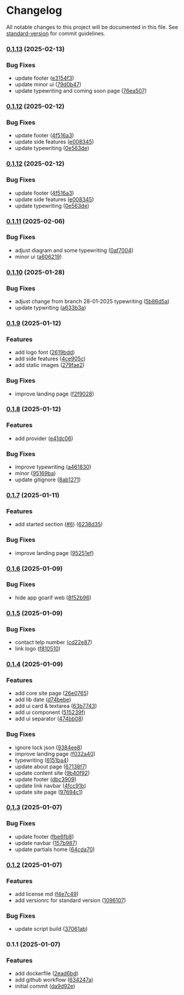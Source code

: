 # Changelog

All notable changes to this project will be documented in this file. See [standard-version](https://github.com/conventional-changelog/standard-version) for commit guidelines.

### [0.1.13](https://github.com/gariftech/goarif-profile/compare/v0.1.12...v0.1.13) (2025-02-13)


### Bug Fixes

* update footer ([e3154f3](https://github.com/gariftech/goarif-profile/commit/e3154f384a2cfa76c42124e595695c7834f3e593))
* update minor ui ([79d0b47](https://github.com/gariftech/goarif-profile/commit/79d0b475c17de2fc2942ec48186d789e2130dcbb))
* update typewriting and coming soon page ([76ea507](https://github.com/gariftech/goarif-profile/commit/76ea507ee13c02b4359682532d1e550f7195d4bc))

### [0.1.12](https://github.com/gariftech/goarif-profile/compare/v0.1.11...v0.1.12) (2025-02-12)


### Bug Fixes

* update footer ([4f516a3](https://github.com/gariftech/goarif-profile/commit/4f516a3573e340a75cf8038adef29e49ce733062))
* update side features ([e008345](https://github.com/gariftech/goarif-profile/commit/e008345c641798e7473adb20d0d7cbd813a70860))
* update typewriting ([0e563de](https://github.com/gariftech/goarif-profile/commit/0e563def6f58d6058be538a31ee5c4eabb9bdaea))

### [0.1.12](https://github.com/gariftech/goarif-profile/compare/v0.1.11...v0.1.12) (2025-02-12)


### Bug Fixes

* update footer ([4f516a3](https://github.com/gariftech/goarif-profile/commit/4f516a3573e340a75cf8038adef29e49ce733062))
* update side features ([e008345](https://github.com/gariftech/goarif-profile/commit/e008345c641798e7473adb20d0d7cbd813a70860))
* update typewriting ([0e563de](https://github.com/gariftech/goarif-profile/commit/0e563def6f58d6058be538a31ee5c4eabb9bdaea))

### [0.1.11](https://github.com/gariftech/goarif-profile/compare/v0.1.10...v0.1.11) (2025-02-06)


### Bug Fixes

* adjust diagram and some typewriting ([0af7004](https://github.com/gariftech/goarif-profile/commit/0af70045f79d93bb4db9a45478f700bb6078e784))
* minor ui ([a606219](https://github.com/gariftech/goarif-profile/commit/a60621978ed2be8d9c619c132f48f3f575e42c6a))

### [0.1.10](https://github.com/gariftech/goarif-profile/compare/v0.1.9...v0.1.10) (2025-01-28)


### Bug Fixes

* adjust change from branch 28-01-2025 typewriting ([5b86d5a](https://github.com/gariftech/goarif-profile/commit/5b86d5a00ccbc2ddbfed7c68a73de5b3aa04518c))
* update typwriting ([a633b3a](https://github.com/gariftech/goarif-profile/commit/a633b3aae0388e873ebd2d4c57e8622a3bc45b4a))

### [0.1.9](https://github.com/gariftech/goarif-profile/compare/v0.1.8...v0.1.9) (2025-01-12)


### Features

* add logo font ([2619bdd](https://github.com/gariftech/goarif-profile/commit/2619bdd961ecf8720dc83a6ef74e810c63c54a13))
* add side features ([4ce905c](https://github.com/gariftech/goarif-profile/commit/4ce905ca1da7dd98aedc018c6029b1f1cc80624f))
* add static images ([279fae2](https://github.com/gariftech/goarif-profile/commit/279fae2d5a4bbc8744c56da2af85064fc9528794))


### Bug Fixes

* improve landing page ([f2f9028](https://github.com/gariftech/goarif-profile/commit/f2f902896796a9c6e5c094aa402c1b888f3c5367))

### [0.1.8](https://github.com/gariftech/goarif-profile/compare/v0.1.7...v0.1.8) (2025-01-12)


### Features

* add provider ([e41dc06](https://github.com/gariftech/goarif-profile/commit/e41dc064e57895b9a9875172213a66a885bf7962))


### Bug Fixes

* improve typewriting ([a461830](https://github.com/gariftech/goarif-profile/commit/a461830cc4cfe6757407865dd107ab05f8a1f671))
* minor ([95169ba](https://github.com/gariftech/goarif-profile/commit/95169ba3bf819537d81fd4baefd8bac1f338d9ce))
* update gitignore ([8ab1271](https://github.com/gariftech/goarif-profile/commit/8ab127143ac72494f9fc8c3769aea2034b4addd3))

### [0.1.7](https://github.com/gariftech/goarif-profile/compare/v0.1.6...v0.1.7) (2025-01-11)


### Features

* add started section ([#6](https://github-goarif/gariftech/goarif-profile/issues/6)) ([6238d35](https://github.com/gariftech/goarif-profile/commit/6238d3573e5a17053c65b8c525b2d0bad20575b2))


### Bug Fixes

* improve landing page ([95251ef](https://github.com/gariftech/goarif-profile/commit/95251ef6e8af69fb9d93c73b3cb097cd727e1db2))

### [0.1.6](https://github.com/gariftech/goarif-profile/compare/v0.1.5...v0.1.6) (2025-01-09)


### Bug Fixes

* hide app goarif web ([8f52b96](https://github.com/gariftech/goarif-profile/commit/8f52b96bd5e1a7dde440ae28a1d158124f22822b))

### [0.1.5](https://github.com/gariftech/goarif-profile/compare/v0.1.4...v0.1.5) (2025-01-09)


### Bug Fixes

* contact telp number ([cd22e87](https://github.com/gariftech/goarif-profile/commit/cd22e870cf6a16dc36eaf3e9273f5500a5935149))
* link logo ([f810510](https://github.com/gariftech/goarif-profile/commit/f8105104f08b08ecd14bf1e9ca78405e0285ec4c))

### [0.1.4](https://github.com/gariftech/goarif-profile/compare/v0.1.3...v0.1.4) (2025-01-09)


### Features

* add core site page ([26e0765](https://github.com/gariftech/goarif-profile/commit/26e0765be8c01a49c4e9ca4160165811789b36af))
* add lib date ([d74bebe](https://github.com/gariftech/goarif-profile/commit/d74bebec5768f8938eec32079c91ef98d38554ca))
* add ui card & textarea ([63b7743](https://github.com/gariftech/goarif-profile/commit/63b77438d0a742cd55e7b512219419475a965221))
* add ui component ([515239f](https://github.com/gariftech/goarif-profile/commit/515239fa018499d19d9c81c0318e60cd345064f4))
* add ui separator ([474bb08](https://github.com/gariftech/goarif-profile/commit/474bb08c868beec1eb1adf59de94bb1da7827c1c))


### Bug Fixes

* ignore lock json ([9384ee8](https://github.com/gariftech/goarif-profile/commit/9384ee8d47452128f59a41e1e872bdbb19c1a622))
* improve landing page ([f032a40](https://github.com/gariftech/goarif-profile/commit/f032a403191e13781c0518a8827dc2e7eee4a7e3))
* typewriting ([6151ba4](https://github.com/gariftech/goarif-profile/commit/6151ba44c2499dbe1b0625e4d99f1ac6133eb2f1))
* update about page ([67138f7](https://github.com/gariftech/goarif-profile/commit/67138f7d65c6ab8fbc9dc8ddb63e68df7e5f894c))
* update content site ([9b40f92](https://github.com/gariftech/goarif-profile/commit/9b40f92d94729a880858f797f8a75b65f35716f8))
* update footer ([dbc3909](https://github.com/gariftech/goarif-profile/commit/dbc3909158cf2ba70409bfaa3f5fe30f40a4a5bd))
* update link navbar ([4fcc91b](https://github.com/gariftech/goarif-profile/commit/4fcc91b873aac64b5380062cf778da878bb6d8cb))
* update site page ([97694c1](https://github.com/gariftech/goarif-profile/commit/97694c132cba92ad6a47e6ae9a2fc6e1d522ea23))

### [0.1.3](https://github.com/gariftech/goarif-profile/compare/v0.1.2...v0.1.3) (2025-01-07)


### Bug Fixes

* update footer ([fbe6fb8](https://github.com/gariftech/goarif-profile/commit/fbe6fb8780b04b2068efb8976b632bb1ea0cd8cf))
* update navbar ([157b987](https://github.com/gariftech/goarif-profile/commit/157b987af5c4376e12255a6b05761a68df0a9826))
* update partials home ([64cda70](https://github.com/gariftech/goarif-profile/commit/64cda7053f091d96d0faf76a70ed4384dcced500))

### [0.1.2](https://github.com/gariftech/goarif-profile/compare/v0.1.1...v0.1.2) (2025-01-07)


### Features

* add license md ([f4e7c49](https://github.com/gariftech/goarif-profile/commit/f4e7c49534579392b5c591d18ddeb22aa15b7102))
* add versionrc for standard version ([1096107](https://github.com/gariftech/goarif-profile/commit/10961079bc7722fd78e5fbf88badad030a22683d))


### Bug Fixes

* update script build ([37061ab](https://github.com/gariftech/goarif-profile/commit/37061ab2c1cab7e37bea4731989760b24313c4c7))

### 0.1.1 (2025-01-07)


### Features

* add dockerfile ([2ead6bd](https://github.com/gariftech/goarif-profile/commit/2ead6bd96b1111db778660dc8d94405091936ec6))
* add github workflow ([634247a](https://github.com/gariftech/goarif-profile/commit/634247abcad48dca7f83ea657672ce283587449e))
* initial commit ([da9d92e](https://github.com/gariftech/goarif-profile/commit/da9d92e84d2d1154875cc67d6e0f45cc12615be0))
